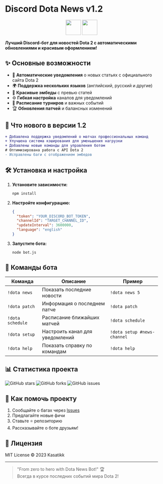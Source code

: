 # Discord Dota News v1.2

<p align="center"> <img src="https://cdn.cloudflare.steamstatic.com/apps/dota2/images/dota_react/global/dota2_logo_symbol.png" width="50" height="50"> <img src="https://assets-global.website-files.com/6257adef93867e50d84d30e2/636e0a6a49cf127bf92de1e2_icon_clyde_blurple_RGB.png" width="50" height="50"> </p>

**Лучший Discord-бот для новостей Dota 2 с автоматическими обновлениями и красивым оформлением!**

## ✨ Основные возможности

- 🔔 **Автоматические уведомления** о новых статьях с официального сайта Dota 2
- 🌍 **Поддержка нескольких языков** (английский, русский и другие)
- 🎨 **Красивые эмбеды** с превью статей
- ⚙️ **Гибкая настройка** каналов для уведомлений
- 📅 **Расписание турниров** и важных событий
- 🏆 **Обновления патчей** и балансных изменений

## 🚀 Что нового в версии 1.2

```diff
+ Добавлена поддержка уведомлений о матчах профессиональных команд
+ Улучшена система кэширования для уменьшения нагрузки
+ Добавлены новые команды для управления ботом
# Оптимизирована работа с API Dota 2
- Исправлены баги с отображением эмбедов
```

## 🛠 Установка и настройка

1. **Установите зависимости:**
   ```bash
   npm install
   ```

2. **Настройте конфигурацию:**
   ```json
   {
     "token": "YOUR_DISCORD_BOT_TOKEN",
     "channelId": "TARGET_CHANNEL_ID",
     "updateInterval": 3600000,
     "language": "english"
   }
   ```

3. **Запустите бота:**
   ```bash
   node bot.js
   ```

## 📜 Команды бота

| Команда           | Описание                          | Пример                     |
|-------------------|-----------------------------------|----------------------------|
| `!dota news`      | Показать последние новости        | `!dota news 5`             |
| `!dota patch`     | Информация о последнем патче      | `!dota patch`              |
| `!dota schedule`  | Расписание ближайших матчей       | `!dota schedule`           |
| `!dota setup`     | Настроить канал для уведомлений   | `!dota setup #news-channel`|
| `!dota help`      | Показать справку по командам      | `!dota help`               |

## 📊 Статистика проекта

![GitHub stars](https://img.shields.io/github/stars/Kasatikk/Discord-Dota-News?style=social)
![GitHub forks](https://img.shields.io/github/forks/Kasatikk/Discord-Dota-News?style=social)
![GitHub issues](https://img.shields.io/github/issues/Kasatikk/Discord-Dota-News)

## 🤝 Как помочь проекту

1. Сообщайте о багах через [Issues](https://github.com/Kasatikk/Discord-Dota-News/issues)
2. Предлагайте новые фичи
3. Ставьте ⭐ репозиторию
4. Рассказывайте о боте друзьям!

## 📜 Лицензия

MIT License © 2023 Kasatikk

---

> "From zero to hero with Dota News Bot!" 🏆  
> Всегда в курсе последних событий мира Dota 2!
